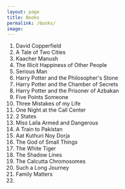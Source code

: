 ```yaml
---
layout: page
title: Books
permalink: /books/
image: 
---
```

1. David Copperfield
2. A Tale of Two Cities
3. Kaacher Manush
4. The Illicit Happiness of Other People
5. Serious Man
6. Harry Potter and the Philosopher's Stone
7. Harry Potter and the Chamber of Secrets
8. Harry Potter and the Prisoner of Azbakan
9. Five Points Someone
10. Three Mistakes of my Life
11. One Night at the Call Center
12. 2 States
13. Miss Laila Armed and Dangerous
14. A Train to Pakistan
15. Aat Kuthuri Noy Dorja
16. The God of Small Things
17. The White Tiger
18. The Shadow Lines
19. The Calcutta Chromosomes
20. Such a Long Journey
21. Family Matters
22. 


